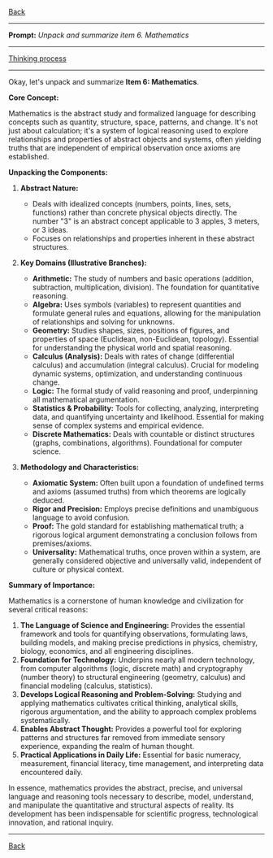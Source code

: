 [Back](../README.md)

---

**Prompt:** *Unpack and summarize item 6. Mathematics*

---

[Thinking process](thoughts.md)

---

Okay, let's unpack and summarize **Item 6: Mathematics**.

**Core Concept:**

Mathematics is the abstract study and formalized language for describing concepts such as quantity, structure, space, patterns, and change. It's not just about calculation; it's a system of logical reasoning used to explore relationships and properties of abstract objects and systems, often yielding truths that are independent of empirical observation once axioms are established.

**Unpacking the Components:**

1.  **Abstract Nature:**
    *   Deals with idealized concepts (numbers, points, lines, sets, functions) rather than concrete physical objects directly. The number "3" is an abstract concept applicable to 3 apples, 3 meters, or 3 ideas.
    *   Focuses on relationships and properties inherent in these abstract structures.

2.  **Key Domains (Illustrative Branches):**
    *   **Arithmetic:** The study of numbers and basic operations (addition, subtraction, multiplication, division). The foundation for quantitative reasoning.
    *   **Algebra:** Uses symbols (variables) to represent quantities and formulate general rules and equations, allowing for the manipulation of relationships and solving for unknowns.
    *   **Geometry:** Studies shapes, sizes, positions of figures, and properties of space (Euclidean, non-Euclidean, topology). Essential for understanding the physical world and spatial reasoning.
    *   **Calculus (Analysis):** Deals with rates of change (differential calculus) and accumulation (integral calculus). Crucial for modeling dynamic systems, optimization, and understanding continuous change.
    *   **Logic:** The formal study of valid reasoning and proof, underpinning all mathematical argumentation.
    *   **Statistics & Probability:** Tools for collecting, analyzing, interpreting data, and quantifying uncertainty and likelihood. Essential for making sense of complex systems and empirical evidence.
    *   **Discrete Mathematics:** Deals with countable or distinct structures (graphs, combinations, algorithms). Foundational for computer science.

3.  **Methodology and Characteristics:**
    *   **Axiomatic System:** Often built upon a foundation of undefined terms and axioms (assumed truths) from which theorems are logically deduced.
    *   **Rigor and Precision:** Employs precise definitions and unambiguous language to avoid confusion.
    *   **Proof:** The gold standard for establishing mathematical truth; a rigorous logical argument demonstrating a conclusion follows from premises/axioms.
    *   **Universality:** Mathematical truths, once proven within a system, are generally considered objective and universally valid, independent of culture or physical context.

**Summary of Importance:**

Mathematics is a cornerstone of human knowledge and civilization for several critical reasons:

1.  **The Language of Science and Engineering:** Provides the essential framework and tools for quantifying observations, formulating laws, building models, and making precise predictions in physics, chemistry, biology, economics, and all engineering disciplines.
2.  **Foundation for Technology:** Underpins nearly all modern technology, from computer algorithms (logic, discrete math) and cryptography (number theory) to structural engineering (geometry, calculus) and financial modeling (calculus, statistics).
3.  **Develops Logical Reasoning and Problem-Solving:** Studying and applying mathematics cultivates critical thinking, analytical skills, rigorous argumentation, and the ability to approach complex problems systematically.
4.  **Enables Abstract Thought:** Provides a powerful tool for exploring patterns and structures far removed from immediate sensory experience, expanding the realm of human thought.
5.  **Practical Applications in Daily Life:** Essential for basic numeracy, measurement, financial literacy, time management, and interpreting data encountered daily.

In essence, mathematics provides the abstract, precise, and universal language and reasoning tools necessary to describe, model, understand, and manipulate the quantitative and structural aspects of reality. Its development has been indispensable for scientific progress, technological innovation, and rational inquiry.

---

[Back](../README.md)
